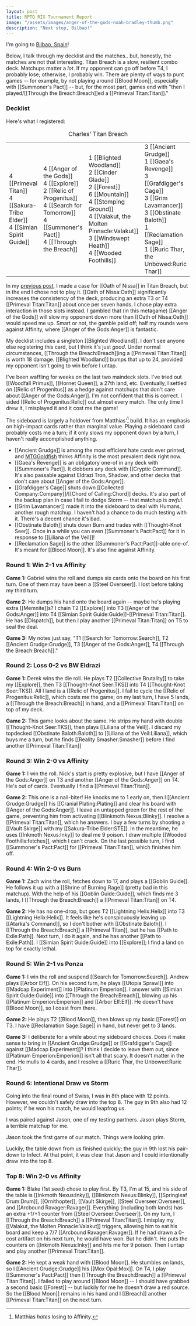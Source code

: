 ```yaml
---
layout: post
title: RPTQ RIX Tournament Report
image: "/assets/images/anger-of-the-gods-noah-bradley-thumb.png"
description: "Next stop, Bilbao!"
---
```


I'm going to [Bilbao, Spain](https://magic.wizards.com/en/articles/archive/organized-play/2018s-pro-tours-and-2017s-worlds-2017-07-19)!

Below, I talk through my decklist and the matches.. but, honestly, the matches are not that interesting. Titan Breach is a slow, resilient combo deck. Matchups matter a *lot*. If my opponent can go off before T4, I probably lose; otherwise, I probably win. There are plenty of ways to punt games -- for example, by not playing around [[Blood Moon]], especially with [[Summoner's Pact]] -- but, for the most part, games end with "then I played/[[Through the Breach:Breach]]ed a [[Primeval Titan:Titan]]."

### Decklist

Here's what I registered:

<table class="cardlist-with-sideboard">
    <caption class="deckname">Charles' Titan Breach</caption>
    <tr>
        <td>
            4 [[Primeval Titan]]<br>
            4 [[Sakura-Tribe Elder]]<br>
            4 [[Simian Spirit Guide]]<br>
        </td>
        <td>
            4 [[Anger of the Gods]]<br>
            4 [[Explore]]<br>
            2 [[Relic of Progenitus]]<br>
            4 [[Search for Tomorrow]]<br>
            4 [[Summoner's Pact]]<br>
            4 [[Through the Breach]]<br>
        </td>
        <td>
            1 [[Blighted Woodland]]<br>
            2 [[Cinder Glade]]<br>
            2 [[Forest]]<br>
            6 [[Mountain]]<br>
            4 [[Stomping Ground]]<br>
            4 [[Valakut, the Molten Pinnacle:Valakut]]<br>
            3 [[Windswept Heath]]<br>
            4 [[Wooded Foothills]]<br>
        </td>
        <td>
            3 [[Ancient Grudge]]<br>
            1 [[Gaea's Revenge]]<br>
            3 [[Grafdigger's Cage]]<br>
            3 [[Grim Lavamancer]]<br>
            3 [[Obstinate Baloth]]<br>
            1 [[Reclamation Sage]]<br>
            1 [[Ruric Thar, the Unbowed:Ruric Thar]]<br>
        </td>
    </tr>
</table>

In my [previous post](/modern-primeval-titan-simulation), I made a case for [[Oath of Nissa]] in Titan Breach, but in the end I chose not to play it. [[Oath of Nissa:Oath]] significantly increases the consistency of the deck, producing an extra T3 or T4 [[Primeval Titan:Titan]] about once per seven hands. I chose play extra interaction in those slots instead. I gambled that (in this metagame) [[Anger of the Gods]] will slow my opponent down more than [[Oath of Nissa:Oath]] would speed me up. Smart or not, the gamble paid off; half my rounds were against Affinity, where [[Anger of the Gods:Anger]] is fantastic.

My decklist includes a singleton [[Blighted Woodland]]. I don't see anyone else registering this card, but I think it's just *good*. Under normal circumstances, [[Through the Breach:Breach]]ing a [[Primeval Titan:Titan]] is worth 18 damage. [[Blighted Woodland]] bumps that up to 24, provided my opponent isn't going to win before I untap.

I've been waffling for weeks on the last two maindeck slots. I've tried out [[Woodfall Primus]], [[Hornet Queen]], a 27th land, etc. Eventually, I settled on [[Relic of Progenitus]] as a hedge against matchups that don't care about [[Anger of the Gods:Anger]]. I'm not confident that this is correct. I sided [[Relic of Progenitus:Relic]] out almost every match. The only time I drew it, I misplayed it and it cost me the game!

The sideboard is largely a holdover from Matthias'[^1] build. It has an emphasis on high-impact cards rather than marginal value. Playing a sideboard card probably costs me a turn; if it only slows my opponent down by a turn, I haven't really accomplished anything.

[^1]: Matthias *hates* losing to Affinity.

- [[Ancient Grudge]] is among the most efficient hate cards ever printed, and [MTGGoldfish](mtggoldfish.com/metagame/modern#paper) thinks Affinity is the most prevalent deck right now.
- [[Gaea's Revenge]] is an obligatory one-of in any deck with [[Summoner's Pact]]. It clobbers any deck with [[Cryptic Command]]. It's also passable against Eldrazi Tron, Shadow, and other decks that don't care about [[Anger of the Gods:Anger]].
- [[Grafdigger's Cage]] shuts down [[Collected Company:Company]]/[[Chord of Calling:Chord]] decks. It's also part of the backup plan in case I fail to dodge Storm -- that matchup is *awful*.
- [[Grim Lavamancer]] made it into the sideboard to deal with Humans, another rough matchup. I haven't had a chance to do much testing with it. There's a decent chance it's bad.
- [[Obstinate Baloth]] shuts down Burn and trades with [[Thought-Knot Seer]]. Once in a while you can even [[Summoner's Pact:Pact]] for it in response to [[Liliana of the Veil]]!
- [[Reclamation Sage]] is the other [[Summoner's Pact:Pact]]-able one-of. It's meant for [[Blood Moon]]. It's also fine against Affinity.

### Round 1: Win 2-1 vs Affinity

**Game 1:** Gabriel wins the roll and dumps six cards onto the board on his first turn. One of them may have been a [[Steel Overseer]]. I lost before taking my third turn.

**Game 2:** He dumps his hand onto the board again -- maybe he's playing extra [[Memnite]]s? I chain T2 [[Explore]] into T3 [[Anger of the Gods:Anger]] into T4 [[Simian Spirit Guide:Guide]]-[[Primeval Titan:Titan]]. He has [[Dispatch]], but then I play another [[Primeval Titan:Titan]] on T5 to seal the deal.

**Game 3:** My notes just say, "T1 [[Search for Tomorrow:Search]], T2 [[Ancient Grudge:Grudge]], T3 [[Anger of the Gods:Anger]], T4 [[Through the Breach:Breach]]."

### Round 2: Loss 0-2 vs BW Eldrazi

**Game 1:** Derek wins the die roll. He plays T2 [[Collective Brutality]] to take my [[Explore]], then T3 [[Thought-Knot Seer:TKS]] into T4 [[Thought-Knot Seer:TKS]]. All I land is a [[Relic of Progenitus]]. I fail to cycle the [[Relic of Progenitus:Relic]], which costs me the game; on my last turn, I have 5 lands, a [[Through the Breach:Breach]] in hand, and a [[Primeval Titan:Titan]] on top of my deck.

**Game 2:** This game looks about the same. He strips my hand with double [[Thought-Knot Seer:TKS]], then plays [[Liliana of the Veil]]. I discard my topdecked [[Obstinate Baloth:Baloth]] to [[Liliana of the Veil:Liliana]], which buys me a turn, but he finds [[Reality Smasher:Smasher]] before I find another [[Primeval Titan:Titan]]

### Round 3: Win 2-0 vs Affinity

**Game 1:** I win the roll. Nick's start is pretty explosive, but I have [[Anger of the Gods:Anger]] on T3 and another [[Anger of the Gods:Anger]] on T4. He's out of cards. Eventually I find a [[Primeval Titan:Titan]].

**Game 2:** This one is a nail-biter! He knocks me to 1 early on, then I [[Ancient Grudge:Grudge]] his [[Cranial Plating:Plating]] and clear his board with [[Anger of the Gods:Anger]]. I leave an untapped green for the rest of the game, preventing him from activating [[Blinkmoth Nexus:Blinky]]. I resolve a [[Primeval Titan:Titan]], which he answers. I buy a few turns by shooting a [[Vault Skirge]] with my [[Sakura-Tribe Elder:STE]]. In the meantime, he uses [[Inkmoth Nexus:Inky]] to deal me 9 poison. I draw multiple [[Wooded Foothills:fetches]], which I can't crack. On the last possible turn, I find [[Summoner's Pact:Pact]] for [[Primeval Titan:Titan]], which finishes him off.

### Round 4: Win 2-0 vs Burn

**Game 1:** Zach wins the roll, fetches down to 17, and plays a [[Goblin Guide]]. He follows it up with a [[Shrine of Burning Rage]] (pretty bad in this matchup). With the help of his [[Goblin Guide:Guide]], which finds me 3 lands, I [[Through the Breach:Breach]] a [[Primeval Titan:Titan]] on T4.

**Game 2:** He has no one-drop, but goes T2 [[Lightning Helix:Helix]] into T3 [[Lightning Helix:Helix]]. It feels like he's conspicuously leaving up [[Atarka's Command]], so I don't bother with [[Obstinate Baloth]]. I [[Through the Breach:Breach]] a [[Primeval Titan]], but he has [[Path to Exile:Path]]. Next turn, I do it again, and he has another [[Path to Exile:Path]]. I [[Simian Spirit Guide:Guide]] into [[Explore]]; I find a land on top for exactly lethal.

### Round 5: Win 2-1 vs Ponza

**Game 1:** I win the roll and suspend [[Search for Tomorrow:Search]]. Andrew plays [[Arbor Elf]]. On his second turn, he plays [[Utopia Sprawl]] into [[Madcap Experiment]] into [[Platinum Emperion]]. I answer with [[Simian Spirit Guide:Guide]] into [[Through the Breach:Breach]], blowing up his [[Platinum Emperion:Emperion]] and [[Arbor Elf:Elf]]. He doesn't have [[Blood Moon]], so I coast from there.

**Game 2:** He plays T2 [[Blood Moon]], then blows up my basic [[Forest]] on T3. I have [[Reclamation Sage:Sage]] in hand, but never get to 3 lands.

**Game 3:** I deliberate for a while about my sideboard choices. Does it make sense to bring in [[Ancient Grudge:Grudge]] or [[Grafdigger's Cage]] against [[Madcap Experiment]]? I think I decide to leave them out, since [[Platinum Emperion:Emperion]] isn't all that scary. It doesn't matter in the end. He mulls to 4 cards, and I resolve a [[Ruric Thar, the Unbowed:Ruric Thar]].

### Round 6: Intentional Draw vs Storm

Going into the final round of Swiss, I was in 8th place with 12 points. However, we couldn't safely draw into the top 8. The guy in 9th also had 12 points; if he won his match, he would leapfrog us.

I was paired against Jason, one of my testing partners. Jason plays Storm, a terrible matchup for me.

Jason took the first game of our match. Things were looking grim.

Luckily, the table down from us finished quickly; the guy in 9th lost his pair-down to Infect. At that point, it was clear that Jason and I could intentionally draw into the top 8.

### Top 8: Win 2-0 vs Affinity

**Game 1:** Blake (1st seed) chose to play first. By T3, I'm at 15, and his side of the table is [[Inkmoth Nexus:Inky]], [[Blinkmoth Nexus:Blinky]], [[Springleaf Drum:Drum]], [[Ornithopter]], [[Vault Skirge]], [[Steel Overseer:Overseer]], and [[Arcbound Ravager:Ravager]]. Everything (including both lands) has an extra +1/+1 counter from [[Steel Overseer:Overseer]]. On my turn, I [[Through the Breach:Breach]] a [[Primeval Titan:Titan]]. I misplay my [[Valakut, the Molten Pinnacle:Valakut]] triggers, allowing him to eat his board and keep a 7/7 [[Arcbound Ravager:Ravager]]. If he had drawn a 0-cost artifact on his next turn, he would have won. But he didn't. He puts the counters on [[Inkmoth Nexus:Inky]] and hits me for 9 poison. Then I untap and play another [[Primeval Titan:Titan]].

**Game 2:** He kept a weak hand with [[Blood Moon]]. He stumbles on lands, so I [[Ancient Grudge:Grudge]] his [[Mox Opal:Mox]]. On T4, I play [[Summoner's Pact:Pact]] then [[Through the Breach:Breach]] a [[Primeval Titan:Titan]]. I failed to play around [[Blood Moon]] -- I should have grabbed a second basic [[Forest]] -- but luckily for me he doesn't draw a red source. So the [[Blood Moon]] remains in his hand and I [[Breach]] another [[Primeval Titan:Titan]] on the next turn.
